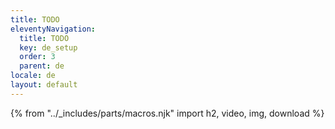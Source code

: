 ```yaml
---
title: TODO
eleventyNavigation:
  title: TODO
  key: de_setup
  order: 3
  parent: de
locale: de
layout: default
---
```


{% from "../_includes/parts/macros.njk" import h2, video, img, download %}


